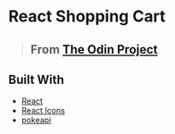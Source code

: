 # React Shopping Cart

> ## From [The Odin Project](https://www.theodinproject.com/paths/full-stack-javascript/courses/javascript/lessons/shopping-cart)

## Built With
* [React](https://reactjs.org/)
* [React Icons](https://react-icons.github.io/react-icons/)
* [pokeapi](https://pokeapi.co/)